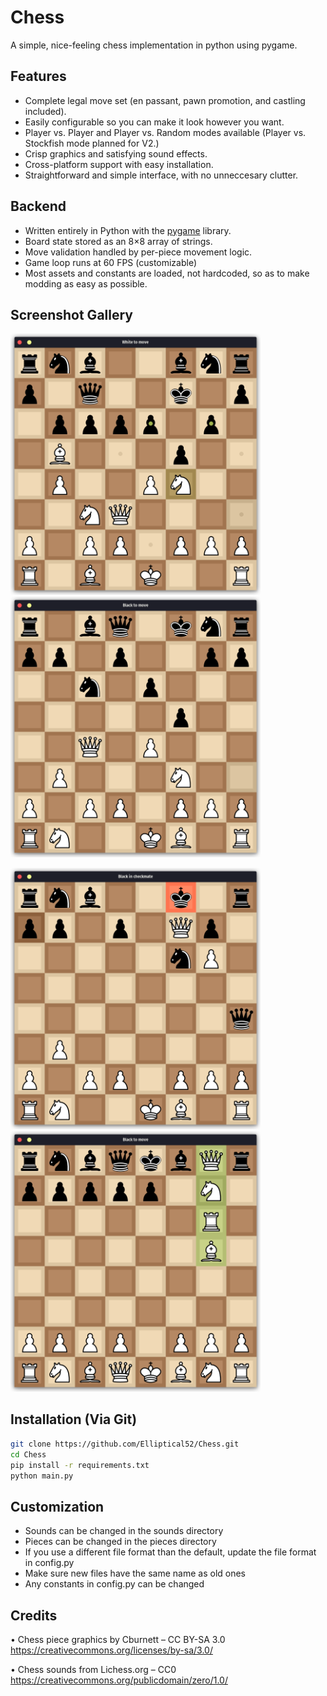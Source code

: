# Chess
A simple, nice-feeling chess implementation in python using pygame.

## Features
* Complete legal move set (en passant, pawn promotion, and castling included).
* Easily configurable so you can make it look however you want.
* Player vs. Player and Player vs. Random modes available (Player vs. Stockfish mode planned for V2.)
* Crisp graphics and satisfying sound effects.
* Cross-platform support with easy installation.
* Straightforward and simple interface, with no unneccesary clutter.

## Backend
* Written entirely in Python with the [pygame](https://www.pygame.org/wiki/about) library.
* Board state stored as an 8×8 array of strings.
* Move validation handled by per-piece movement logic.
* Game loop runs at 60 FPS (customizable)
* Most assets and constants are loaded, not hardcoded, so as to make modding as easy as possible.

## Screenshot Gallery
<p>
  <img src="screenshots/gameplay_1.png" width="400">
  <img src="screenshots/gameplay_2.png" width="400">
</p>
<p>
  <img src="screenshots/checkmate.png" width="400">
  <img src="screenshots/promotion.png" width="400">
</p>

## Installation (Via Git)
```bash
git clone https://github.com/Elliptical52/Chess.git
cd Chess
pip install -r requirements.txt
python main.py
```

## Customization
* Sounds can be changed in the sounds directory
* Pieces can be changed in the pieces directory
* If you use a different file format than the default, update the file format in config.py
* Make sure new files have the same name as old ones 
* Any constants in config.py can be changed


## Credits
• Chess piece graphics by Cburnett – CC BY-SA 3.0  
    https://creativecommons.org/licenses/by-sa/3.0/

• Chess sounds from Lichess.org – CC0  
    https://creativecommons.org/publicdomain/zero/1.0/
